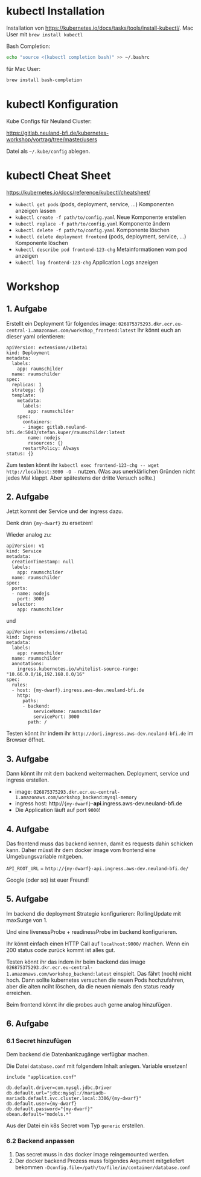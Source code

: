 # kubectl Installation

Installation von https://kubernetes.io/docs/tasks/tools/install-kubectl/. Mac User mit `brew install kubectl`

Bash Completion:
 ```bash
 echo "source <(kubectl completion bash)" >> ~/.bashrc
 ```
für Mac User:
```bash
brew install bash-completion
```

# kubectl Konfiguration

Kube Configs für Neuland Cluster:

https://gitlab.neuland-bfi.de/kubernetes-workshop/vortrag/tree/master/users

Datei als `~/.kube/config` ablegen.

# kubectl Cheat Sheet

https://kubernetes.io/docs/reference/kubectl/cheatsheet/

* `kubectl get pods` (pods, deployment, service, ...)  Komponenten anzeigen lassen
* `kubectl create -f path/to/config.yaml` Neue Komponente erstellen
* `kubectl replace -f path/to/config.yaml` Komponente ändern
* `kubectl delete -f path/to/config.yaml` Komponente löschen
* `kubectl delete deployment frontend` (pods, deployment, service, ...) Komponente löschen
* `kubectl describe pod frontend-123-chg` Metainformationen vom pod anzeigen
* `kubectl log frontend-123-chg` Application Logs anzeigen


# Workshop
## 1. Aufgabe
Erstellt ein Deployment für folgendes image:
`026875375293.dkr.ecr.eu-central-1.amazonaws.com/workshop_frontend:latest`
Ihr könnt euch an dieser yaml orientieren:
```
apiVersion: extensions/v1beta1
kind: Deployment
metadata:
  labels:
    app: raumschilder
  name: raumschilder
spec:
  replicas: 1
  strategy: {}
  template:
    metadata:
      labels:
        app: raumschilder
    spec:
      containers:
      - image: gitlab.neuland-bfi.de:5043/stefan.kuper/raumschilder:latest
        name: nodejs
        resources: {}
      restartPolicy: Always
status: {}
```

Zum testen könnt ihr `kubectl exec frontend-123-chg -- wget http://localhost:3000 -O -` nutzen.
(Was aus unerklärlichen Gründen nicht jedes Mal klappt. Aber spätestens der dritte Versuch sollte.)

## 2. Aufgabe
Jetzt kommt der Service und der ingress dazu.

Denk dran `{my-dwarf}` zu ersetzen!

Wieder analog zu:
```
apiVersion: v1
kind: Service
metadata:
  creationTimestamp: null
  labels:
    app: raumschilder
  name: raumschilder
spec:
  ports:
  - name: nodejs
    port: 3000
  selector:
    app: raumschilder
```
und
```
apiVersion: extensions/v1beta1
kind: Ingress
metadata:
  labels:
    app: raumschilder
  name: raumschilder
  annotations:
    ingress.kubernetes.io/whitelist-source-range: "10.66.0.0/16,192.168.0.0/16"
spec:
  rules:
  - host: {my-dwarf}.ingress.aws-dev.neuland-bfi.de
    http:
      paths:
      - backend:
          serviceName: raumschilder
          servicePort: 3000
        path: /
```
Testen könnt ihr indem ihr `http://dori.ingress.aws-dev.neuland-bfi.de` im Browser öffnet.


## 3. Aufgabe

Dann könnt ihr mit dem backend weitermachen.
Deployment, service und ingress erstellen.

* image: `026875375293.dkr.ecr.eu-central-1.amazonaws.com/workshop_backend:mysql-memory`
* ingress host: http://`{my-dwarf}`-**api**.ingress.aws-dev.neuland-bfi.de
* Die Application läuft auf port `9000`!

## 4. Aufgabe

Das frontend muss das backend kennen, damit es requests dahin schicken kann.
Daher müsst ihr dem docker image vom frontend eine Umgebungsvariable mitgeben.

`API_ROOT_URL` = `http://{my-dwarf}-api.ingress.aws-dev.neuland-bfi.de/`

Google (oder so) ist euer Freund!

## 5. Aufgabe

Im backend die deployment Strategie konfigurieren:  RollingUpdate mit maxSurge von 1.

Und eine livenessProbe + readinessProbe im backend konfigurieren.

Ihr könnt einfach einen HTTP Call auf `localhost:9000/` machen. Wenn ein 200 status code zurück kommt ist alles gut.

Testen könnt ihr das indem ihr beim backend das image `026875375293.dkr.ecr.eu-central-1.amazonaws.com/workshop_backend:latest` einspielt. Das fährt (noch) nicht hoch.
Dann sollte kubernetes versuchen die neuen Pods hochzufahren, aber die alten nciht löschen, da die neuen niemals den status ready erreichen.

Beim frontend könnt ihr die probes auch gerne analog hinzufügen.


## 6. Aufgabe

### 6.1 Secret hinzufügen
Dem backend die Datenbankzugänge verfügbar machen.

Die Datei `database.conf` mit folgendem Inhalt anlegen. Variable ersetzen!
```
include "application.conf"

db.default.driver=com.mysql.jdbc.Driver
db.default.url="jdbc:mysql://mariadb-mariadb.default.svc.cluster.local:3306/{my-dwarf}"
db.default.user={my-dwarf}
db.default.password="{my-dwarf}"
ebean.default="models.*"
```

Aus der Datei ein k8s Secret vom Typ `generic` erstellen.

### 6.2 Backend anpassen
1. Das secret muss in das docker image reingemounted werden.
2. Der docker backend Prozess muss folgendes Argument mitgeliefert bekommen `-Dconfig.file=/path/to/file/in/container/database.conf`